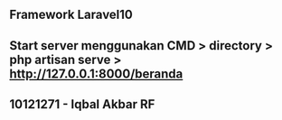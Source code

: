 Framework Laravel10
-------------------------------------------------------------------------------------------------------------------------
Start server menggunakan CMD > directory > php artisan serve > http://127.0.0.1:8000/beranda
-------------------------------------------------------------------------------------------------------------------------
10121271 - Iqbal Akbar RF
-------------------------------------------------------------------------------------------------------------------------
